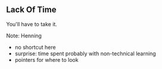 ##  Lack Of Time

You'll have to take it.

Note:
Henning

- no shortcut here
- surprise: time spent probably
  with non-technical learning
- pointers for where to look
